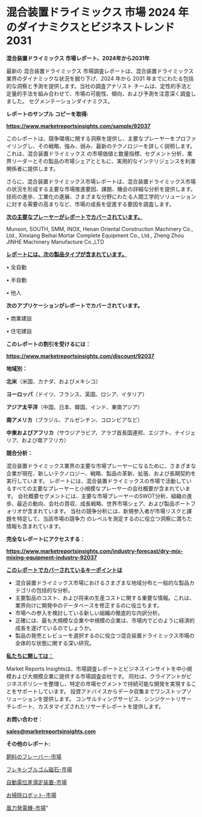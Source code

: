 # 混合装置ドライミックス 市場 2024 年のダイナミクスとビジネストレンド 2031

<strong>混合装置ドライミックス 市場レポート、2024年から2031年</strong>

最新の 混合装置ドライミックス 市場調査レポートは、混合装置ドライミックス 業界のダイナミックな状況を掘り下げ、2024 年から 2031 年までにわたる包括的な洞察と予測を提供します。当社の調査アナリスト チームは、定性的手法と定量的手法を組み合わせて、市場の可能性、傾向、および予測を注意深く調査しました。 セグメンテーションダイナミクス。



<strong>レポートのサンプル コピーを取得:</strong> <a href=https://www.marketreportsinsights.com/sample/92037>

<strong><u>https://www.marketreportsinsights.com/sample/92037</u></strong></a>

このレポートは、競争環境に関する洞察を提供し、主要なプレーヤーをプロファイリングし、その戦略、強み、弱み、最新のテクノロジーを詳しく説明します。 これは、混合装置ドライミックス の市場価値と数量指標、セグメント分析、業界リーダーとその製品の市場シェアとともに、実用的なインテリジェンスを利害関係者に提供します。

さらに、混合装置ドライミックス市場レポートは、混合装置ドライミックス市場の状況を形成する主要な市場推進要因、課題、機会の詳細な分析を提供します。 技術の進歩、工業化の進展、さまざまな分野にわたる人間工学的ソリューションに対する需要の高まりなど、市場の成長を促進する要因を調査します。



<strong><u>次の主要なプレーヤーがレポートでカバーされています。</u></strong>

Munson, SOUTH, SMM, INOX, Henan Oriental Construction Machinery Co., Ltd., Xinxiang Beihai Mortar Complete Equipment Co., Ltd., Zheng Zhou JINHE Machinery Manufacture Co.,LTD



<strong><u><b>レポートには、次の製品タイプが含まれています。</b></u></strong>

• 全自動

• 半自動

• 他人



<strong><b>次のアプリケーションがレポートでカバーされています。</b></strong>

• 商業建設

• 住宅建設



<strong><b>このレポートの割引を受けるには：</b></strong><a href=https://www.marketreportsinsights.com/discount/92037>

<strong><u>https://www.marketreportsinsights.com/discount/92037</u></strong></a>



<strong>地域別：</strong>



<strong>北米</strong>（米国、カナダ、およびメキシコ）



<strong>ヨーロッパ</strong>（ドイツ、フランス、英国、ロシア、イタリア）



<strong>アジア太平洋</strong>（中国、日本、韓国、インド、東南アジア）



<strong>南アメリカ</strong>（ブラジル、アルゼンチン、コロンビアなど）



<strong>中東およびアフリカ</strong>（サウジアラビア、アラブ首長国連邦、エジプト、ナイジェリア、および南アフリカ）



<strong>競合分析：</strong>

混合装置ドライミックス業界の主要な市場プレーヤーになるために、さまざまな企業が現在、新しいテクノロジー、戦略、製品の革新、拡張、および長期契約を実行しています。 レポートには、混合装置ドライミックスの市場で活動しているすべての主要なプレーヤーと小規模なプレーヤーの会社概要が含まれています。 会社概要セグメントには、主要な市場プレーヤーのSWOT分析、組織の進歩、最近の動向、会社の買収、成長戦略、世界市場シェア、および製品ポートフォリオが含まれています。 当社の競争分析には、新規参入者が市場リスクと課題を特定して、当該市場の競争力 のレベルを測定するのに役立つ洞察に満ちた情報も含まれています。



<strong>完全なレポートにアクセスする</strong>：

<a href=https://www.marketreportsinsights.com/industry-forecast/dry-mix-mixing-equipment-industry-92037>

<strong><u>https://www.marketreportsinsights.com/industry-forecast/dry-mix-mixing-equipment-industry-92037</u></strong></a>



<strong><u><b>このレポートでカバーされているキーポイントは</b></u></strong>
<ul>
  <li>混合装置ドライミックス市場におけるさまざまな地域分布と一般的な製品カテゴリの包括的な分析。</li>
  <li>主要製品のコスト、および将来の生産コストに関する重要な情報。これは、業界向けに開発中のデータベースを修正するのに役立ちます。</li>
  <li>市場への参入を検討している新しい組織の徹底的な内訳分析。</li>
  <li>正確には、最も大規模な企業や中規模の企業は、市場内でどのように経済的成長を遂げているのでしょうか。</li>
  <li>製品の発売とレビューを選択するのに役立つ混合装置ドライミックス市場の全体的な状態に関する深い研究。</li>
</ul>


<strong><u><b>私たちに関しては：</b></u></strong>

Market Reports Insightsは、市場調査レポートとビジネスインサイトを中小規模および大規模企業に提供する市場調査会社です。 同社は、クライアントがビジネスポリシーを整理し、特定の市場セグメントで持続可能な開発を実現することをサポートしています。 投資アドバイスからデータ収集までワンストップソリューションを提供します。 コンサルティングサービス、シンジケートリサーチレポート、カスタマイズされたリサーチレポートを提供します。



<strong><b>お問い合わせ</b></strong>：

<a href=mailto:sales@marketreportsinsights.com>

<strong><u>sales@marketreportsinsights.com</u></strong></a>



<strong>その他のレポート:</strong>

<a href=https://www.linkedin.com/pulse/飼料のフレーバー-市場-2023-競争分析と事業成長-2030-trend-tracking-toolbox-24-analysis-neguf/>飼料のフレーバー-市場</a>

<a href=https://www.linkedin.com/pulse/フレキシブルゴム磁石-市場-2023-swot-分析と成長率-2030-analytics-achievers-24-analysis-imsyf/>フレキシブルゴム磁石-市場</a>

<a href=https://www.linkedin.com/pulse/自動電位差滴定装置-市場-2023-年のダイナミクスとビジネストレンド-2030-pr-news-hub-6nr7c/>自動電位差滴定装置-市場</a>

<a href=https://www.linkedin.com/pulse/お掃除ロボット-市場-2023-swot-分析と最新イノベーション-2030-hr0lf/>お掃除ロボット-市場</a>

<a href=https://www.linkedin.com/pulse/風力発電機-市場-2023-swot-分析と最新イノベーション-2030-pr-news-hub-7nd9f/>風力発電機-市場</a>"
